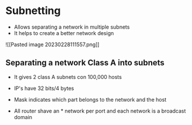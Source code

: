 

# Subnetting

* Allows separating a network in multiple subnets 
* It helps to create a better network design

![[Pasted image 20230228111557.png]]


## Separating a network Class A into subnets

* It gives 2 class A subnets con 100,000 hosts




* IP's have 32 bits/4 bytes
* Mask indicates which part belongs to the network and the host
* All router shave an * network per port and each network is a broadcast domain 